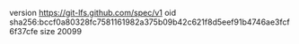 version https://git-lfs.github.com/spec/v1
oid sha256:bccf0a80328fc7581161982a375b09b42c621f8d5eef91b4746ae3fcf6f37cfe
size 20099
